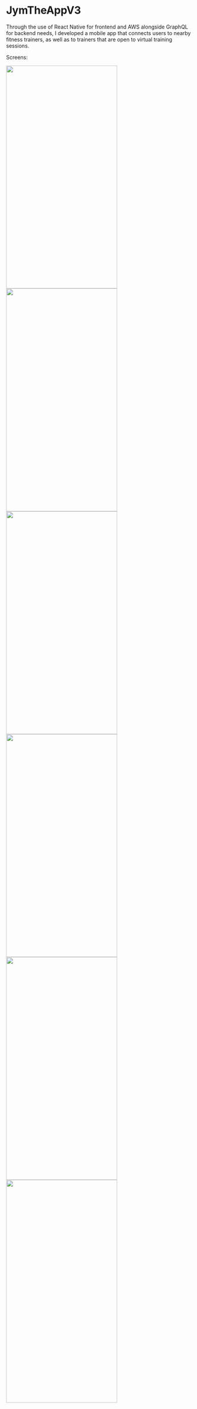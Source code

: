 # JymTheAppV3
 
Through the use of React Native for frontend and AWS alongside GraphQL for backend needs, I developed a mobile app that connects users to nearby fitness trainers, as well as to trainers that are open to virtual training sessions.

Screens:

<img src="https://user-images.githubusercontent.com/49351487/113543938-61f50980-95b5-11eb-8fb2-6cf9fc48148d.png" width="300" height="600">
<img src="https://user-images.githubusercontent.com/49351487/113544501-679f1f00-95b6-11eb-873c-95a48c5709b3.png" width="300" height="600">
<img src="https://user-images.githubusercontent.com/49351487/113544539-77b6fe80-95b6-11eb-9bb1-b75eeab00e11.png" width="300" height="600">
<img src="https://user-images.githubusercontent.com/49351487/113544554-800f3980-95b6-11eb-9ddf-744c36a5171b.png" width="300" height="600">
<img src="https://user-images.githubusercontent.com/49351487/113544575-8ac9ce80-95b6-11eb-9d62-fe1f53bff1ad.png" width="300" height="600">
<img src="https://user-images.githubusercontent.com/49351487/113544593-93baa000-95b6-11eb-8503-72f8acc08a06.png" width="300" height="600">




